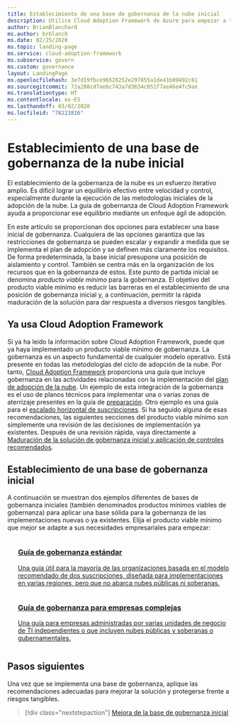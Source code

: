 ```yaml
---
title: Establecimiento de una base de gobernanza de la nube inicial
description: Utilice Cloud Adoption Framework de Azure para empezar a trabajar con la gobernanza de la nube mediante el establecimiento de una base inicial.
author: BrianBlanchard
ms.author: brblanch
ms.date: 02/25/2020
ms.topic: landing-page
ms.service: cloud-adoption-framework
ms.subservice: govern
ms.custom: governance
layout: LandingPage
ms.openlocfilehash: 3e7d19fbce96528252e297855a1de41b09492c81
ms.sourcegitcommit: 72a280cd7aebc743a7d3634c051f7ae46e4fc9ae
ms.translationtype: HT
ms.contentlocale: es-ES
ms.lasthandoff: 03/02/2020
ms.locfileid: "78223816"
---
```

# <a name="establish-an-initial-cloud-governance-foundation"></a>Establecimiento de una base de gobernanza de la nube inicial

El establecimiento de la gobernanza de la nube es un esfuerzo iterativo amplio. Es difícil lograr un equilibrio efectivo entre velocidad y control, especialmente durante la ejecución de las metodologías iniciales de la adopción de la nube. La guía de gobernanza de Cloud Adoption Framework ayuda a proporcionar ese equilibrio mediante un enfoque ágil de adopción.

En este artículo se proporcionan dos opciones para establecer una base inicial de gobernanza. Cualquiera de las opciones garantiza que las restricciones de gobernanza se pueden escalar y expandir a medida que se implementa el plan de adopción y se definen más claramente los requisitos. De forma predeterminada, la base inicial presupone una posición de aislamiento y control. También se centra más en la organización de los recursos que en la gobernanza de estos. Este punto de partida inicial se denomina _producto viable mínimo_ para la gobernanza. El objetivo del producto viable mínimo es reducir las barreras en el establecimiento de una posición de gobernanza inicial y, a continuación, permitir la rápida maduración de la solución para dar respuesta a diversos riesgos tangibles.

## <a name="already-using-the-cloud-adoption-framework"></a>Ya usa Cloud Adoption Framework

Si ya ha leído la información sobre Cloud Adoption Framework, puede que ya haya implementado un producto viable mínimo de gobernanza. La gobernanza es un aspecto fundamental de cualquier modelo operativo. Está presente en todas las metodologías del ciclo de adopción de la nube. Por tanto, [Cloud Adoption Framework](../index.md) proporciona una guía que incluye gobernanza en las actividades relacionadas con la implementación del [plan de adopción de la nube](../plan/index.md). Un ejemplo de esta integración de la gobernanza es el uso de planos técnicos para implementar una o varias zonas de aterrizaje presentes en la guía de [preparación](../ready/index.md). Otro ejemplo es una guía para el [escalado horizontal de suscripciones](../ready/azure-best-practices/scaling-subscriptions.md). Si ha seguido alguna de esas recomendaciones, las siguientes secciones del producto viable mínimo son simplemente una revisión de las decisiones de implementación ya existentes. Después de una revisión rápida, vaya directamente a [Maduración de la solución de gobernanza inicial y aplicación de controles recomendados](./foundation-improvements.md).

## <a name="establish-an-initial-governance-foundation"></a>Establecimiento de una base de gobernanza inicial

A continuación se muestran dos ejemplos diferentes de bases de gobernanza iniciales (también denominados productos mínimos viables de gobernanza) para aplicar una base sólida para la gobernanza de las implementaciones nuevas o ya existentes. Elija el producto viable mínimo que mejor se adapte a sus necesidades empresariales para empezar:

<!-- markdownlint-disable MD033 -->

<ul class="panelContent cardsZ">
<li style="display: flex; flex-direction: column;">
    <a href="./guides/standard/index.md" style="display: flex; flex-direction: column; flex: 1 0 auto;">
        <div class="cardSize" style="flex: 1 0 auto; display: flex;">
            <div class="cardPadding" style="display: flex;">
                <div class="card">
                    <div class="cardText">
                        <h3>Guía de gobernanza estándar</h3>
                        <p>Una guía útil para la mayoría de las organizaciones basada en el modelo recomendado de dos suscripciones, diseñada para implementaciones en varias regiones, pero que no abarca nubes públicas ni soberanas.</p>
                    </div>
                </div>
            </div>
        </div>
    </a>
</li>
<li style="display: flex; flex-direction: column;">
    <a href="./guides/complex/index.md" style="display: flex; flex-direction: column; flex: 1 0 auto;">
        <div class="cardSize" style="flex: 1 0 auto; display: flex;">
            <div class="cardPadding" style="display: flex;">
                <div class="card">
                    <div class="cardText">
                        <h3>Guía de gobernanza para empresas complejas</h3>
                        <p>Una guía para empresas administradas por varias unidades de negocio de TI independientes o que incluyen nubes públicas y soberanas o gubernamentales.</p>
                    </div>
                </div>
            </div>
        </div>
    </a>
</li>
</ul>
<!-- markdownlint-enable MD033 -->

## <a name="next-steps"></a>Pasos siguientes

Una vez que se implementa una base de gobernanza, aplique las recomendaciones adecuadas para mejorar la solución y protegerse frente a riesgos tangibles.

> [!div class="nextstepaction"]
> [Mejora de la base de gobernanza inicial](./foundation-improvements.md)
